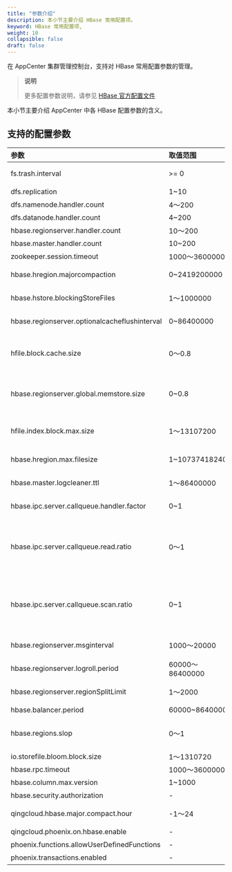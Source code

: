 ```yaml
---
title: "参数介绍"
description: 本小节主要介绍 HBase 常用配置项。 
keyword: HBase 常用配置项,
weight: 10
collapsible: false
draft: false
---
```




在 AppCenter 集群管理控制台，支持对 HBase 常用配置参数的管理。

> **说明**
> 
> 更多配置参数说明，请参见 [HBase 官方配置文件](http://hbase.apache.org/book.html#config.files)

本小节主要介绍 AppCenter 中各 HBase 配置参数的含义。 

## 支持的配置参数

|<span style="display:inline-block;width:80px">参数</span> |<span style="display:inline-block;width:120px">取值范围</span>|<span style="display:inline-block;width:420px">参数说明</span>|
|:----|:----|:----|
|   fs.trash.interval    |       >= 0  |  表示被永久删除前在回收站中保留的分钟数，配置为0表示不开启回收站功能。  |
|   dfs.replication      |  1~10        |   表示默认副本数。  |
|   dfs.namenode.handler.count    |      4～200  |  表示 NameNode 处理 RPC 请求的线程数。  |
|   dfs.datanode.handler.count      |  4~200        |   表示 DataNode 处理 RPC 请求的线程数。  |
|   hbase.regionserver.handler.count    |       10～200  |  表示 RegionSever 处理 RPC 请求的线程数。  |
|   hbase.master.handler.count     |  10~200        |   表示 Master 处理 RPC 请求的线程数。  |
|   zookeeper.session.timeout    |   1000～3600000 |  表示 HBase 连接 Zookeeper 的 session timeout 时间。  |
|   hbase.hregion.majorcompaction      |  0~2419200000       |   表示两次自动 Major Compaction 的时间间隔，设为0则禁用自动 Compaction。  |
|   hbase.hstore.blockingStoreFiles    |   1～1000000  |  表示当一个 Store 中的 StoreFiles 达到该值时，会 block 写入，进行 Compaction。  |
|   hbase.regionserver.optionalcacheflushinterval      |  0~86400000        |   表示一个 edit 版本在内存中 cache 的最长时间，超过该时间则自动 flush 到磁盘，设为0则禁用自动 flush。  |
|   hfile.block.cache.size   |   0～0.8 |  表示读缓存 BlockCache 占用的堆内存比例，读多于写可适当增大该值。<br/>`hbase.regionserver.global.memstore.size` +` hfile.block.cache.size` <= 0.8  |
|   hbase.regionserver.global.memstore.size      |  0~0.8       |   表示一台 RegionServer 上所有 MemStores 占用的堆内存比例， 写多于读可适当增大该值。<br/>`hbase.regionserver.global.memstore.size` + `hfile.block.cache.size` <= 0.8  |
|   hfile.index.block.max.size    |   1～13107200  |  表示 HFile 索引块大小。索引块越小，需要的索引块越多，索引的层级越深；索引块过大，对索引块本身的扫描时间会显著的增加。  |
|   hbase.hregion.max.filesize      |  1~107374182400        |   表示一Region split 触发阈值。当一个 Region 里的所有 HFile 大小超过该值，region 自动 split。  |
|   hbase.master.logcleaner.ttl  |   1～86400000 |  表示预写 log（WAL）过期时间，超过这个时间 Master 会将该 WAL 删除。  |
|   hbase.ipc.server.callqueue.handler.factor      |  0~1       |   表示调用队列个数因子，设为0表示所有的handler共用一个队列，设为1表示每个handler拥有自己的队列。  |
|   hbase.ipc.server.callqueue.read.ratio    |   0～1  |  表示调用 read 请求队列个数因子。<ul><li>设为0表示不去分读写请求的队列，小于0.5表示读请求队列少于写请求队列。</li><li>设为1表示只有1个写请求队，其他都是读请求。</li></ul>  |
|  hbase.ipc.server.callqueue.scan.ratio      |  0~1        |   表示调用 scan 请求队列个数因子。<ul><li>设为0和1表示在读请求队列中不区分 long-read 和 small-read。</li><li>小于0.5表示 long-read 数小于 small-read 数。</li></ul>  |
|   hbase.regionserver.msginterval  |   1000～20000 |  表示 ResionServer 给 Master 发送消息的时间间隔，心跳间隔。  |
|   hbase.regionserver.logroll.period      |  60000～86400000       |   表示 HBase 预写log（WAL） roll 的时间间隔，便于后期删除过期 log。  |
|   hbase.regionserver.regionSplitLimit    |   1～2000  |  表示一个 RegionServer 上的 region 数达到这个 limit 后不再 split。  |
|  hbase.balancer.period      | 60000~86400000        |   表示 Master 每隔多久做一次 balance 操作。  |
|   hbase.regions.slop  |   0～1 |  表示 Rebalance 操作的前提条件，如果有 regionserver 上的 region 数超过 average + (average * slop) 则进行 Rebalance。  |
|   io.storefile.bloom.block.size      |  1～1310720       |   表示布隆过滤器块大小。  |
|   hbase.rpc.timeout    |   1000～3600000  |  表示 HBase client 应用 rpc 超时时间。  |
|  hbase.column.max.version      | 1~1000        |   表示新创建列簇的最大版本数。  |
|   hbase.security.authorization  |   - |  表示是否开启安全认证机制。  |
|   qingcloud.hbase.major.compact.hour      |  -1～24       |   表示设置每天手动 Major Compaction 的整点时间，设为-1则取消手动 Compaction。  |
|   qingcloud.phoenix.on.hbase.enable  |   - |  表示是否开启 Phoenix 查询引擎功能。  |
|   phoenix.functions.allowUserDefinedFunctions  |   - |  表示是否开启 Phoenix UDF。  |
|   phoenix.transactions.enabled  |   - |  表示是否开启 Phoenix ACID 事务。  |
